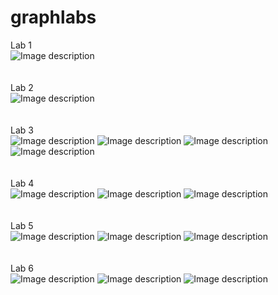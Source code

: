 # graphlabs
Lab 1</br>
![Image description](https://github.com/tvoyammn/graphlabs/blob/master/graph-lab1/lab1.png)
</br>
</br>
</br>
Lab 2</br>
![Image description](https://github.com/tvoyammn/graphlabs/blob/master/graph-lab2/lab2.png)
</br>
</br>
</br>
Lab 3</br>
![Image description](https://github.com/tvoyammn/graphlabs/blob/master/graph-lab3/lab3(1).png)
![Image description](https://github.com/tvoyammn/graphlabs/blob/master/graph-lab3/lab3(2).png)
![Image description](https://github.com/tvoyammn/graphlabs/blob/master/graph-lab3/lab3(3).png)
![Image description](https://github.com/tvoyammn/graphlabs/blob/master/graph-lab3/lab3(4).png)
</br>
</br>
</br>
Lab 4</br>
![Image description](https://github.com/tvoyammn/graphlabs/blob/master/graph-lab4/lab4(1).png)
![Image description](https://github.com/tvoyammn/graphlabs/blob/master/graph-lab4/lab4(2).png)
![Image description](https://github.com/tvoyammn/graphlabs/blob/master/graph-lab4/lab4(3).png)
</br>
</br>
</br>
Lab 5</br>
![Image description](https://github.com/tvoyammn/graphlabs/blob/master/graph-lab5/lake1.jpg)
![Image description](https://github.com/tvoyammn/graphlabs/blob/master/graph-lab5/lake2.jpg)
![Image description](https://github.com/tvoyammn/graphlabs/blob/master/graph-lab5/lake3.jpg)
</br>
</br>
</br>
Lab 6</br>
![Image description](https://github.com/tvoyammn/graphlabs/blob/master/graph-lab6/pokemon1.jpg)
![Image description](https://github.com/tvoyammn/graphlabs/blob/master/graph-lab6/pokemon2.jpg)
![Image description](https://github.com/tvoyammn/graphlabs/blob/master/graph-lab6/pokemon3.jpg)
